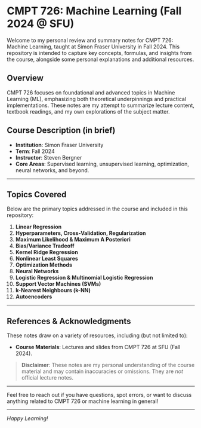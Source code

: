# CMPT 726: Machine Learning (Fall 2024 @ SFU)
Welcome to my personal review and summary notes for CMPT 726: Machine Learning, taught at Simon Fraser University in Fall 2024. This repository is intended to capture key concepts, formulas, and insights from the course, alongside some personal explanations and additional resources.
## Overview
CMPT 726 focuses on foundational and advanced topics in Machine Learning (ML), emphasizing both theoretical underpinnings and practical implementations. These notes are my attempt to summarize lecture content, textbook readings, and my own explorations of the subject matter.

## Course Description (in brief)
- **Institution**: Simon Fraser University  
- **Term**: Fall 2024  
- **Instructor**: Steven Bergner  
- **Core Areas**: Supervised learning, unsupervised learning, optimization, neural networks, and beyond.

---

## Topics Covered

Below are the primary topics addressed in the course and included in this repository:

1. **Linear Regression**  
2. **Hyperparameters, Cross-Validation, Regularization**  
3. **Maximum Likelihood & Maximum A Posteriori**  
4. **Bias/Variance Tradeoff**  
5. **Kernel Ridge Regression**  
6. **Nonlinear Least Squares**  
7. **Optimization Methods**  
8. **Neural Networks**  
9. **Logistic Regression & Multinomial Logistic Regression**  
10. **Support Vector Machines (SVMs)**  
11. **k-Nearest Neighbours (k-NN)**  
12. **Autoencoders**

---

## References & Acknowledgments

These notes draw on a variety of resources, including (but not limited to):

- **Course Materials**: Lectures and slides from CMPT 726 at SFU (Fall 2024).  

> **Disclaimer**: These notes are my personal understanding of the course material and may contain inaccuracies or omissions. They are *not* official lecture notes.

---

Feel free to reach out if you have questions, spot errors, or want to discuss anything related to CMPT 726 or machine learning in general!

---

*Happy Learning!*
